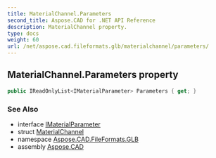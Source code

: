 ```yaml
---
title: MaterialChannel.Parameters
second_title: Aspose.CAD for .NET API Reference
description: MaterialChannel property. 
type: docs
weight: 60
url: /net/aspose.cad.fileformats.glb/materialchannel/parameters/
---
```

## MaterialChannel.Parameters property

```csharp
public IReadOnlyList<IMaterialParameter> Parameters { get; }
```

### See Also

* interface [IMaterialParameter](../../imaterialparameter/)
* struct [MaterialChannel](../)
* namespace [Aspose.CAD.FileFormats.GLB](../../materialchannel/)
* assembly [Aspose.CAD](../../../)


